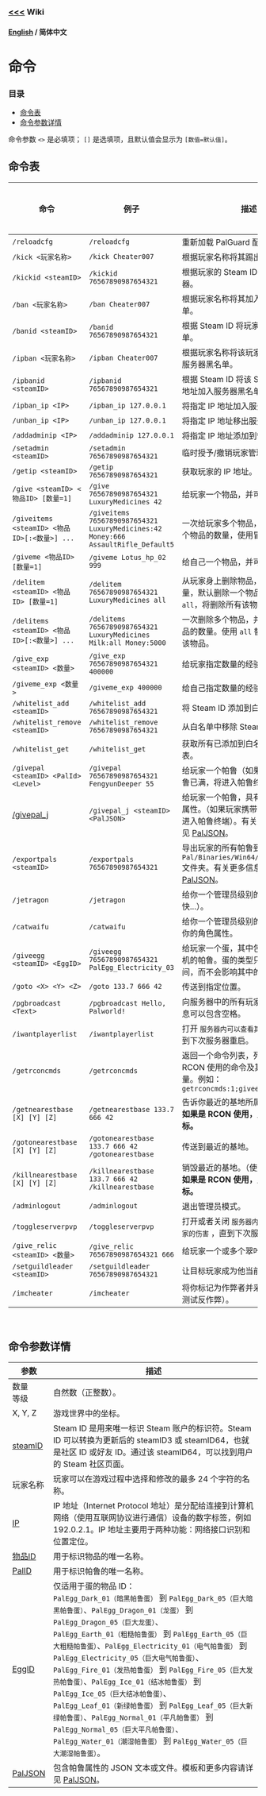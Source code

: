 ### [<<<](../README_ZH_CN.md) Wiki

#### [English](./README.md) / 简体中文

# 命令

### 目录
- [命令表](#命令表)
- [命令参数详情](#命令参数详情)

命令参数 `<>` 是必填项； `[]` 是选填项，且默认值会显示为 `[数值=默认值]`。

## 命令表
| 命令 | 例子 | 描述 | 仅管理员 | 聊天 | RCON |
|------|------|------|----------|------|------|
| `/reloadcfg` | `/reloadcfg` | 重新加载 PalGuard 配置文件。 | X | X | X |
| `/kick <玩家名称>` | `/kick Cheater007` | 根据玩家名称将其踢出服务器。 | X | X | X |
| `/kickid <steamID>` | `/kickid 76567890987654321` | 根据玩家的 Steam ID 将其踢出服务器。 | X | X | X |
| `/ban <玩家名称>` | `/ban Cheater007` | 根据玩家名称将其加入服务器黑名单。 | X | X | X |
| `/banid <steamID>` | `/banid 76567890987654321` | 根据 Steam ID 将玩家加入服务器黑名单。 | X | X | X |
| `/ipban <玩家名称>` | `/ipban Cheater007` | 根据玩家名称将该玩家的 IP 地址加入服务器黑名单。 | X | X | X |
| `/ipbanid <steamID>` | `/ipbanid 76567890987654321` | 根据 Steam ID 将该 Steam ID 的 IP 地址加入服务器黑名单。 | X | X | X |
| `/ipban_ip <IP>` | `/ipban_ip 127.0.0.1` | 将指定 IP 地址加入服务器黑名单。 | X | X | X |
| `/unban_ip <IP>` | `/unban_ip 127.0.0.1` | 将指定 IP 地址移出服务器黑名单。 | X | X | X |
| `/addadminip <IP>` | `/addadminip 127.0.0.1` | 将指定 IP 地址添加到管理员白名单。 | X | X | X |
| `/setadmin <steamID>` | `/setadmin 76567890987654321` | 临时授予/撤销玩家管理员权限。 | X | X | X |
| `/getip <steamID>` | `/getip 76567890987654321` | 获取玩家的 IP 地址。（玩家必须在线） | X | X | X |
| `/give <steamID> <物品ID> [数量=1]` | `/give 76567890987654321 LuxuryMedicines 42` | 给玩家一个物品，并可指定数量。 | X | X | X |
| `/giveitems <steamID> <物品ID>[:<数量>] ...` | `/giveitems 76567890987654321 LuxuryMedicines:42 Money:666 AssaultRifle_Default5` | 一次给玩家多个物品，并可以指定每个物品的数量，使用冒号分隔。 | X | X | X |
| `/giveme <物品ID> [数量=1]` | `/giveme Lotus_hp_02 999` | 给自己一个物品，并可指定数量。 | X | X | |
| `/delitem <steamID> <物品ID> [数量=1]` | `/delitem 76567890987654321 LuxuryMedicines all` | 从玩家身上删除物品，并可指定数量，默认删除一个物品。如果使用 `all`，将删除所有该物品。 | X | X | X |
| `/delitems <steamID> <物品ID>[:<数量>] ...` | `/delitems 76567890987654321 LuxuryMedicines Milk:all Money:5000` | 一次删除多个物品，并可指定每个物品的数量。使用 `all` 替代 `1` 删除所有该物品。 | X | X | X |
| `/give_exp <steamID> <数量>` | `/give_exp 76567890987654321 400000` | 给玩家指定数量的经验值。 | X | X | X |
| `/giveme_exp <数量>` | `/giveme_exp 400000` | 给自己指定数量的经验值。 | X | X | X |
| `/whitelist_add <steamID>` | `/whitelist_add 76567890987654321` | 将 Steam ID 添加到白名单中。 | X | X | X |
| `/whitelist_remove <steamID>` | `/whitelist_remove 76567890987654321` | 从白名单中移除 Steam ID。 | X | X | X |
| `/whitelist_get` | `/whitelist_get` | 获取所有已添加到白名单中的玩家列表。 | X | X | X |
| `/givepal <steamID> <PalId> <Level>` | `/givepal 76567890987654321 FengyunDeeper 55` | 给玩家一个帕鲁（如果玩家携带的帕鲁已满，将进入帕鲁终端）。 | X | X | X |
| [/givepal_j](givepal_j_ZH_CN.md) | `/givepal_j <steamID> <PalJSON>` | 给玩家一个帕鲁，具有提供的 JSON 属性。（如果玩家携带的帕鲁已满，将进入帕鲁终端）。有关更多信息，请详见 [PalJSON](../Files/PalJSON_ZH_CN#json-file-template)。 | X | X | X |
| `/exportpals <steamID>` | `/exportpals 76567890987654321` | 导出玩家的所有帕鲁到 `Pal/Binaries/Win64/palguard/pals/` 文件夹。有关更多信息，请详见 [PalJSON](../Files/PalJSON_ZH_CN#json-file-template)。 | X | X | X |
| `/jetragon` | `/jetragon` | 给你一个管理员级别的空涡龙（它超快...）。 | X | X | |
| `/catwaifu` | `/catwaifu` | 给你一个管理员级别的暗巫猫，增加你的角色属性。 | X | X | |
| `/giveegg <steamID> <EggID>` | `/giveegg 76567890987654321 PalEgg_Electricity_03` | 给玩家一个蛋，其中包含一个完全随机的帕鲁。蛋的类型只影响孵化时间，而不会影响其中的帕鲁。 | X | X | X |
| `/goto <X> <Y> <Z>` | `/goto 133.7 666 42` | 传送到指定位置。 | X | X | |
| `/pgbroadcast <Text>` | `/pgbroadcast Hello, Palworld!` | 向服务器中的所有玩家发送消息，消息可以包含空格。 | X | X | X |
| `/iwantplayerlist` | `/iwantplayerlist` | 打开 `服务器内可以查看其他玩家列表` ，直到下次服务器重启。 | X | X | X |
| `/getrconcmds` | `/getrconcmds` | 返回一个命令列表，列出所有可通过 RCON 使用的命令及其所需参数数量。例如：`getrconcmds:1;giveegg:2;give:2;` | X | | X |
| `/getnearestbase [X] [Y] [Z]` | `/getnearestbase 133.7 666 42` | 告诉你最近的基地所属的公会名称。**如果是 RCON 使用，则必须提供坐标。** | X | X | X |
| `/gotonearestbase [X] [Y] [Z]` | `/gotonearestbase 133.7 666 42`<br>`/gotonearestbase` | 传送到最近的基地。 | X | X | |
| `/killnearestbase [X] [Y] [Z]` | `/killnearestbase 133.7 666 42`<br>`/killnearestbase` | 销毁最近的基地。（使用时请小心）。**如果是 RCON 使用，则必须提供坐标。** | X | X | X |
| `/adminlogout` | `/adminlogout` | 退出管理员模式。 | X | X | X |
| `/toggleserverpvp` | `/toggleserverpvp` | 打开或者关闭 `服务器内PVP` 和 `玩家对玩家的伤害` ，直到下次服务器重启。 | X | X | X |
| `/give_relic <steamID> <数量>` | `/give_relic 76567890987654321 666` | 给玩家一个或多个翠叶鼠雕像。 | X | X | X |
| `/setguildleader <steamID>` | `/setguildleader 76567890987654321` | 让目标玩家成为他当前公会的会长。 | X | X | X |
| `/imcheater` | `/imcheater` | 将你标记为作弊者并采取措施（用于测试反作弊）。 | X | X | X |

<br>

## 命令参数详情
| 参数 | 描述 |
|------|------|
| 数量<br>等级 | 自然数（正整数）。 |
| X, Y, Z | 游戏世界中的坐标。 |
| [steamID](https://steamid.io) | Steam ID 是用来唯一标识 Steam 账户的标识符。Steam ID 可以转换为更新后的 steamID3 或 steamID64，也就是社区 ID 或好友 ID。通过该 steamID64，可以找到用户的 Steam 社区页面。 |
| 玩家名称 | 玩家可以在游戏过程中选择和修改的最多 24 个字符的名称。 |
| [IP](https://en.wikipedia.org/wiki/IP_address) | IP 地址（Internet Protocol 地址）是分配给连接到计算机网络（使用互联网协议进行通信）设备的数字标签，例如 192.0.2.1。IP 地址主要用于两种功能：网络接口识别和位置定位。 |
| [物品ID](https://pwmodding.wiki/docs/game-data/item-table) | 用于标识物品的唯一名称。 |
| [PalID](https://pwmodding.wiki/docs/game-data/monster-table) | 用于标识帕鲁的唯一名称。 |
| [EggID](https://pwmodding.wiki/docs/game-data/item-table) | 仅适用于蛋的物品 ID：<br>`PalEgg_Dark_01（暗黑帕鲁蛋）` 到 `PalEgg_Dark_05（巨大暗黑帕鲁蛋）`、`PalEgg_Dragon_01（龙蛋）` 到 `PalEgg_Dragon_05（巨大龙蛋）`、<br>`PalEgg_Earth_01（粗糙帕鲁蛋）` 到 `PalEgg_Earth_05（巨大粗糙帕鲁蛋）`、`PalEgg_Electricity_01（电气帕鲁蛋）` 到 `PalEgg_Electricity_05（巨大电气帕鲁蛋）`、<br>`PalEgg_Fire_01（发热帕鲁蛋）` 到 `PalEgg_Fire_05（巨大发热帕鲁蛋）`、`PalEgg_Ice_01（结冰帕鲁蛋）` 到 `PalEgg_Ice_05（巨大结冰帕鲁蛋）`、<br>`PalEgg_Leaf_01（新绿帕鲁蛋）` 到 `PalEgg_Leaf_05（巨大新绿帕鲁蛋）`、`PalEgg_Normal_01（平凡帕鲁蛋）` 到 `PalEgg_Normal_05（巨大平凡帕鲁蛋）`、<br>`PalEgg_Water_01（潮湿帕鲁蛋）` 到 `PalEgg_Water_05（巨大潮湿帕鲁蛋）`。 |
| [PalJSON](../Files/PalJSON_ZH_CN#json-file-template) | 包含帕鲁属性的 JSON 文本或文件。模板和更多内容请详见 [PalJSON](../Files/PalJSON_ZH_CN#template)。 |
